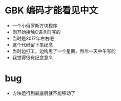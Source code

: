 # GBK 编码才能看见中文
- 一个小俄罗斯方块程序
- 刚开始接触C语言时写的
- 当时是2017年左右吧
- 这个代码留下来纪念
- 当时边打工，边构思了一个星期，然后一天中午写的
- 我觉得很有纪念意义
# bug
- 方块运行到最底层就不能移动了

